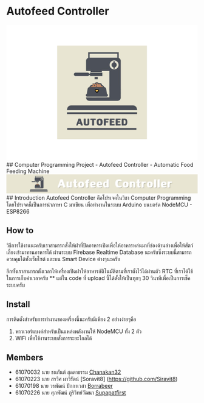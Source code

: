 # Autofeed Controller
<img src="logo.png">
## Computer Programming Project - Autofeed Controller - Automatic Food Feeding Machine
<img src="banner.jpg">
## Introduction
Autofeed Controller คือโปรเจคในวิชา Computer Programming โดยโปรเจคนี้เป็นการนำภาษา C มาเขียน
เพื่อทำงานในระบบ Arduino บนบอร์ด NodeMCU - ESP8266

## How to
วิธีการใช้งานนะครับเราสามารถสั่งให้ฝาที่ปิดอาหารเปิดเพื่อให้อาหารหล่นมาที่ช่องด้านล่างเพื่อให้สัตว์เลี้ยงเข้ามาทานอาหารได้
ผ่านระบบ Firebase Realtime Database นะครับซึ่งระบบนี้สามารถควบคุมได้ทั้งเว็บไซต์ และบน Smart Device ต่างๆนะครับ

อีกทั้งเราสามารถตั้งเวลาให้เครื่องเปิดฝาให้อาหารอัติโนมัติตามที่เราตั้งไว้ได้ผ่านตัว RTC ที่เราได้ใช้ในการเก็บค่าเวลาครับ
** แต่ใน code ที่ upload นี้ได้ตั้งให้เป็นทุกๆ 30 วินาทีเพื่อเป็นการเช็คระบบครับ

## Install
การติดตั้งสำหรับการทำงานของเครื่องนี้นะครับมีเพียง 2 อย่างง่ายๆคือ
1. พาวเวอร์แบงค์สำหรับเป็นแหล่งพลังงานให้ NodeMCU ทั้ง 2 ตัว
2. WiFi เพื่อใช้งานระบบสั่งการระยะไกลได้

## Members
- 61070032 นาย ชนกันต์ สุดตาธรรม [Chanakan32](https://github.com/Chanakan32)
- 61070223 นาย สรวิศ ผาวิรัตน์ [Soravit8] (https://github.com/Siravit8)
- 61070198 นาย วรพัฒน์ ปักกาเวสา [Borrabeer](https://github.com/borrabeer)
- 61070226 นาย ศุภพัฒน์ ภูริวิทย์วัฒนา [Supapatfirst](https://github.com/Supapatfirst)
